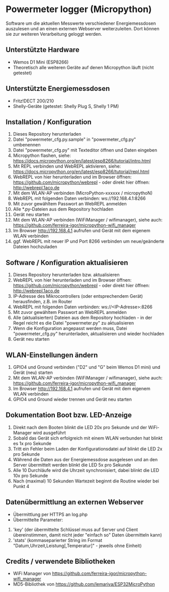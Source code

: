 # Powermeter logger (Micropython)
Software um die aktuellen Messwerte verschiedener Energiemessdosen auszulesen und an einen externen Webserver weiterzuleiten. Dort können sie zur weiteren Verarbeitung geloggt werden.

## Unterstützte Hardware
* Wemos D1 Mini (ESP8266)
* Theoretisch alle weiteren Geräte auf denen Micropython läuft (nicht getestet)

## Unterstützte Energiemessdosen
* Fritz!DECT 200/210
* Shelly-Geräte (getestet: Shelly Plug S, Shelly 1 PM)

## Installation / Konfiguration
1. Dieses Repository herunterladen
1. Datei "powermeter_cfg.py.sample" in "powermeter_cfg.py" umbenennen
1. Datei "powermeter_cfg.py" mit Texteditor öffnen und Daten eingeben
1. Micropython flashen, siehe: https://docs.micropython.org/en/latest/esp8266/tutorial/intro.html
1. Mit REPL verbinden und WebREPL aktivieren, siehe: https://docs.micropython.org/en/latest/esp8266/tutorial/repl.html
1. WebREPL von hier herunterladen und im Browser öffnen: https://github.com/micropython/webrepl - oder direkt hier öffnen: http://webrepl.1aco.de
1. Mit dem WLAN-AP verbinden (MicroPython-xxxxxx / micropythoN)
1. WebREPL mit folgenden Daten verbinden: ws://192.168.4.1:8266
1. Mit zuvor gewähltem Passwort an WebREPL anmelden 
2. Alle \*.py-Dateien aus dem Repository hochladen
3. Gerät neu starten
4. Mit dem WLAN-AP verbinden (WiFiManager / wifimanager), siehe auch: https://github.com/ferreira-igor/micropython-wifi_manager
5. Im Browser http://192.168.4.1 aufrufen und Gerät mit dem eigenem WLAN verbinden
6. ggf. WebREPL mit neuer IP und Port 8266 verbinden um neue/geänderte Dateien hochzuladen

## Software / Konfiguration aktualisieren
1. Dieses Repository herunterladen bzw. aktualisieren
1. WebREPL von hier herunterladen und im Browser öffnen: https://github.com/micropython/webrepl - oder direkt hier öffnen: http://webrepl.1aco.de
1. IP-Adresse des Mikrocontrollers (oder entsprechendem Gerät) herausfinden, z.B. im Router
1. WebREPL mit folgenden Daten verbinden: ws://\<IP-Adresse\>:8266
1. Mit zuvor gewähltem Passwort an WebREPL anmelden
1. Alle (aktualisierten) Dateien aus dem Repository hochladen - in der Regel reicht es die Datei "powermeter.py" zu aktualisieren
1. Wenn die Konfiguration angepasst werden muss, Datei "powermeter_cfg.py" herunterladen, aktualisieren und wieder hochladen
1. Gerät neu starten

## WLAN-Einstellungen ändern
1. GPIO4 und Ground verbinden ("D2" und "G" beim Wemos D1 mini) und Gerät (neu) starten
1. Mit dem WLAN-AP verbinden (WiFiManager / wifimanager), siehe auch: https://github.com/ferreira-igor/micropython-wifi_manager
1. Im Browser http://192.168.4.1 aufrufen und Gerät mit dem eigenem WLAN verbinden
1. GPIO4 und Ground wieder trennen und Gerät neu starten

## Dokumentation Boot bzw. LED-Anzeige
1. Direkt nach dem Booten blinkt die LED 20x pro Sekunde und der WiFi-Manager wird ausgeführt
1. Sobald das Gerät sich erfolgreich mit einem WLAN verbunden hat blinkt es 1x pro Sekunde
1. Tritt ein Fehler beim Laden der Konfigurationsdatei auf blinkt die LED 2x pro Sekunde
1. Während die Daten aus der Energiemessdose ausgelesen und an den Server übermittelt werden blinkt die LED 5x pro Sekunde
1. Alle 10 Durchläufe wird die Uhrzeit synchronisiert, dabei blinkt die LED 10x pro Sekunde
1. Nach (maximal) 10 Sekunden Wartezeit beginnt die Routine wieder bei Punkt 4

## Datenübermittlung an externen Webserver
* Übermittlung per HTTPS an log.php
* Übermittelte Parameter:
1. 'key' (der übermittelte Schlüssel muss auf Server und Client übereinstimmen, damit nicht jeder "einfach so" Daten übermitteln kann)
1. 'stats' (kommaseparierter String im Format "Datum,Uhrzeit,Leistung[,Temperatur]" - jeweils ohne Einheit)

## Credits / verwendete Bibliotheken
* WiFi Manager von https://github.com/ferreira-igor/micropython-wifi_manager
* MD5-Bibliothek von https://github.com/lemariva/ESP32MicroPython
